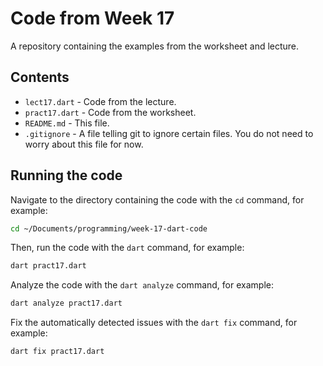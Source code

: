 # Code from Week 17

A repository containing the examples from the worksheet and lecture.

## Contents

- `lect17.dart` - Code from the lecture.
- `pract17.dart` - Code from the worksheet.
- `README.md` - This file.
- `.gitignore` - A file telling git to ignore certain files. You do not need to worry about this file for now.

## Running the code

Navigate to the directory containing the code with the `cd` command, for example:

```bash
cd ~/Documents/programming/week-17-dart-code
```

Then, run the code with the `dart` command, for example:

```bash
dart pract17.dart
```

Analyze the code with the `dart analyze` command, for example:

```bash
dart analyze pract17.dart
```

Fix the automatically detected issues with the `dart fix` command, for example:

```bash
dart fix pract17.dart
```